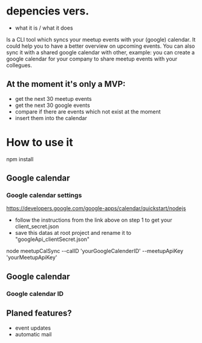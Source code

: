 
# depencies vers.

* what it is / what it does

Is a CLI tool which syncs your meetup events with your (google) calendar.
It could help you to have a better overview on upcoming events.
You can also sync it with a shared google calendar with other,
example:
you can create a google calendar for  your company to share meetup events with your collegues.

## At the moment it's only a MVP:
* get the next 30 meetup events
* get the next 30 google events
* compare if there are events which not exist at the moment
* insert them into the calendar



# How to use it

npm install

## Google calendar
### Google calendar settings
https://developers.google.com/google-apps/calendar/quickstart/nodejs

* follow the instructions from the link above on step 1 to get your client_secret.json
* save this datas at root project and rename it to "googleApi_clientSecret.json"

node meetupCalSync --calID 'yourGoogleCalenderID' --meetupApiKey 'yourMeetupApiKey'


## Google calendar
### Google calendar ID



## Planed features?
* event updates
* automatic mail

